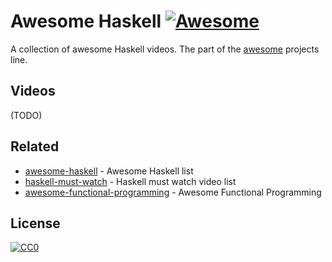 # Awesome Haskell [![Awesome](https://cdn.rawgit.com/sindresorhus/awesome/d7305f38d29fed78fa85652e3a63e154dd8e8829/media/badge.svg)](https://github.com/sindresorhus/awesome)

A collection of awesome Haskell videos.
The part of the [awesome](https://github.com/sindresorhus/awesome) projects line.

## Videos

(TODO)

## Related

- [awesome-haskell](https://github.com/krispo/awesome-haskell) - Awesome Haskell list
- [haskell-must-watch](https://github.com/hzlmn/haskell-must-watch) - Haskell must watch video list
- [awesome-functional-programming](https://github.com/xgrommx/awesome-functional-programming) - Awesome Functional Programming

## License

[![CC0](http://i.creativecommons.org/p/zero/1.0/88x31.png)](http://creativecommons.org/publicdomain/zero/1.0/)
